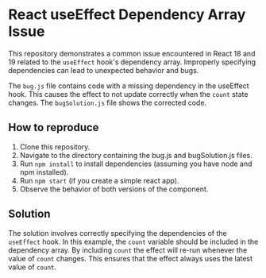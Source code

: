 # React useEffect Dependency Array Issue

This repository demonstrates a common issue encountered in React 18 and 19 related to the `useEffect` hook's dependency array.  Improperly specifying dependencies can lead to unexpected behavior and bugs.

The `bug.js` file contains code with a missing dependency in the useEffect hook.  This causes the effect to not update correctly when the `count` state changes. The `bugSolution.js` file shows the corrected code. 

## How to reproduce

1. Clone this repository.
2. Navigate to the directory containing the bug.js and bugSolution.js files.
3. Run `npm install` to install dependencies (assuming you have node and npm installed).
4. Run `npm start` (if you create a simple react app).
5. Observe the behavior of both versions of the component.

## Solution

The solution involves correctly specifying the dependencies of the `useEffect` hook.  In this example, the `count` variable should be included in the dependency array. By including `count` the effect will re-run whenever the value of `count` changes.  This ensures that the effect always uses the latest value of `count`. 
